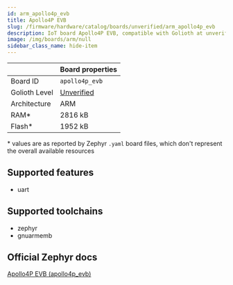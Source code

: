 ```yaml
---
id: arm_apollo4p_evb
title: Apollo4P EVB
slug: /firmware/hardware/catalog/boards/unverified/arm_apollo4p_evb
description: IoT board Apollo4P EVB, compatible with Golioth at unverified level.
image: /img/boards/arm/null
sidebar_class_name: hide-item
---
```


[//]: # (This is an auto-generated file, do not edit! Changes to it will be lost upon re-generation)



|                | Board properties     |
| -------------  | -------------------- |
| Board ID       | `apollo4p_evb` |
| Golioth Level  | [Unverified](/firmware/hardware#unverified-boards) |
| Architecture   | ARM |
| RAM*           | 2816 kB |
| Flash*         | 1952 kB |

\* values are as reported by Zephyr `.yaml` board files, which don't represent the overall available resources



## Supported features

* uart

## Supported toolchains

* zephyr
* gnuarmemb

## Official Zephyr docs

[Apollo4P EVB (apollo4p_evb)](https://docs.zephyrproject.org/latest/boards/arm/apollo4p_evb/doc/index.html)
